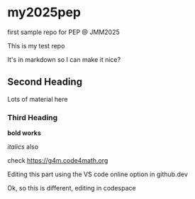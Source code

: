 # my2025pep
first sample repo for PEP @ JMM2025

This is my test repo

It's in markdown so I can make it nice?

## Second Heading ##

Lots of material here

### Third Heading ###

**bold works**

_italics_ also

check <https://g4m.code4math.org>

Editing this part using the VS code online option in github.dev

Ok, so this is different, editing in codespace
